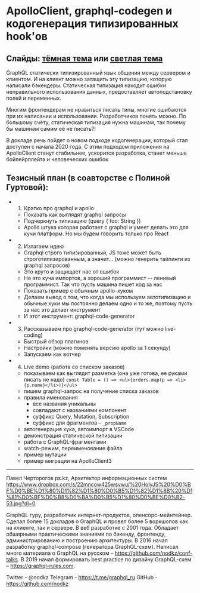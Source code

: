 # ApolloClient, graphql-codegen и кодогенерация типизированных hook'ов

## Слайды: [тёмная тема](https://nodkz.github.io/conf-talks/talks/2020.05.22-stachka-online/index.html) или [светлая тема](https://nodkz.github.io/conf-talks/talks/2020.05.22-stachka-online/white.html)

GraphQL статически типизированный язык общения между сервером и клиентом. И на клиент можно затащить эту типизацию, которую написали бэкендеры. Статическая типизация находит ошибки неправильного использования данных, предоставляет автоподстановку полей и переменных.

Многим фронтендерам не нравиться писать типы, многие ошибаются при их написании и использовании. Разработчиков понять можно. По большому счёту, статическая типизация нужна машинам, так почему бы машинам самим её не писать?!

В докладе речь пойдет о новом подходе кодогенерации, который стал доступен с начала 2020 года. С этим подходом приложения на ApolloClient станут стабильнее, ускорится разработка, станет меньше бойлейрплейта и человеческих ошибок.

## Тезисный план (в соавторстве с Полиной Гуртовой):

- 1) Кратко про graphql и apollo
  - Показать как выглядят graphql запросы
  - Подчеркнуть типизацию (query { foo: String })
  - Apollo штука которая работает с graphql и умеет делать это для кучи платформ. Но мы будем говорить только про React
- 2) Излагаем идею
  - Graphql строго типизированный, JS тоже может быть строготипизированным, а значит... (можно генерить тайпинги из graphql запросов)
  - Это круто и защищает нас от ошибок
  - Но это куча импортов, а хороший программист -- ленивый программист. Так что пусть машина пишет код за нас
  - Показать пример с обычным apollo-хуком
  - Делаем вывод о том, что когда мы используем автотипизацию и обычные хуки мы постоянно делаем одно и то же, поэтому пусть за нас это делает инструмент
  - И этот инструмент: graphql-code-generator
- 3) Рассказываем про graphql-code-generator (тут можно live-coding)
  - Быстрый обзор плагинов
  - Настройки (можно поменять версию apollo за 1 секунду)
  - Запускаем как вотчер
- 4) Live demo (работа со списком заказов)
  - показываем как выглядит разметка (она уже готова, ее руками писать не надо) `const Table = () => <ul>{orders.map(p => <li>{p.name}</li>)}</ul>`
  - пишем graphql-запрос на получение списка заказов
  - правила именования
    - все названия уникальны
    - совпадают с названиями компонент
    - суффикс Query, Mutation, Subscription
    - суффикс для фрагментов – `_propName`
  - автогенерация хука, автоимпорт в VSCode
  - демонстрация статической типизации
  - работа с GraphQL-фрагментами
  - watch-режим, переименование файла
  - пример мутации
  - пример миграции на ApolloClient3

--------

Павел Черторогов
ps.kz, Архитектор информационных систем
<https://www.dropbox.com/s/22mncow425wsvwu/%20HolyJS%20%D0%BF%D0%BE%D1%80%D1%82%D1%80%D0%B5%D1%82%D1%8B%20%D1%81%D0%BF%D0%B8%D0%BA%D0%B5%D1%80%D0%BE%D0%B2-53.jpg?dl=0>

GraphQL гуру, разработчик интернет-продуктов, опенсорс-мейнтейнер. Сделал более 15 докладов о GraphQL и провел более 5 воркшопов как на клиенте, так и сервере. В веб разработке с 2001 года. Обладает обширными практическими знаниями по бэкенду, фронтенду, администрированию и построению архитектуры. В 2016 начал разработку graphql-compose (генератора GraphQL-схем). Написал много материала о GraphQL на русском – <https://github.com/nodkz/conf-talks>. В 2019 начал формировать best practice по дизайну GraphQL-схем – <https://graphql-rules.com>.

Twitter - @nodkz
Telegram - <https://t.me/graphql_ru>
GitHub - <https://github.com/nodkz>
